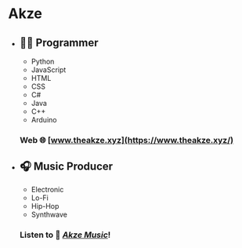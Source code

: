 
# Akze
* ## 👨‍💻 Programmer
	* Python
	* JavaScript
	* HTML
	* CSS
	* C#
	* Java
	* C++
	* Arduino
	### Web 🌐 [www.theakze.xyz](https://www.theakze.xyz/)

* ## 🎧 Music Producer
	* Electronic
	* Lo-Fi
	* Hip-Hop
	* Synthwave
	### Listen to 🎵 [***Akze Music***](https://akze.repl.co/music.html)!
